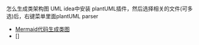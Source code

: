 ```


```

怎么生成类架构图 UML
idea中安装 plantUML插件，然后选择相关的文件(可多选)后，右键菜单里面plantUML parser

* [Mermaid代码生成类图](https://www.min2k.com/tools/mermaid/)
* []